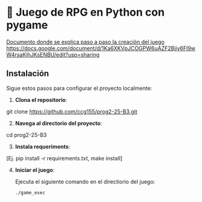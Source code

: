 #  🐉 Juego de RPG en Python con pygame

<u>Documento donde se explica paso a paso la creación del juego https://docs.google.com/document/d/1Ka6XKVpJCOGPW6uAZF2Bjjy6Fl9wW4rsaKjhJKsENBU/edit?usp=sharing</u>

## Instalación

Sigue estos pasos para configurar el proyecto localmente:

1. **Clona el repositorio**:

git clone https://github.com/ccg155/prog2-25-B3.git


2. **Navega al directorio del proyecto**:

cd prog2-25-B3

3. **Instala requeriments**:

[Ej. pip install -r requirements.txt, make install]


4. **Iniciar el juego**:

   Ejecuta el siguiente comando en el directiorio del juego:

   ```bash
   ./game_exec
   ```

  

